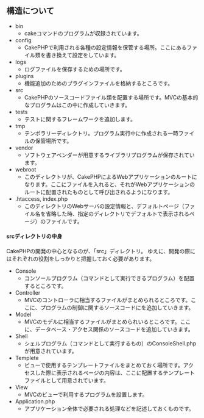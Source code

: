 ## 構造について
 - bin
   - cakeコマンドのプログラムが収録されています。
 - config
   - CakePHPで利用される各種の設定情報を保管する場所。ここにあるファイル類を書き換えて設定をしています。
 - logs
   - ログファイルを保存するための場所です。
 - plugins
   - 機能追加のためのプラグインファイルを格納するところです。
 - src
   - CakePHPのソースコードファイル類を配置する場所です。MVCの基本的なプログラムはこの中に作成していきます。
 - tests
   - テストに関するフレームワークを追加します。
 - tmp
   - テンポラリーディレクトリ。プログラム実行中に作成される一時ファイルの保管場所です。
 - vendor
   - ソフトウェアベンダーが用意するライブラリプログラムが保存されています。
 - webroot
   - このディレクトリが、CakePHPによるWebアプリケーションのルートになります。ここにファイルを入れると、それがWebアプリケーションのルートに配置されたものとして呼び出されるようになります。
 - .htaccess, index.php
   - このディレクトリのWebサーバの設定情報と、デフォルトページ（ファイル名を省略した時、指定のディレクトリでデフォルトで表示されるページ）のファイルです。

#### srcディレクトリの中身
CakePHPの開発の中心となるのが、「src」ディレクトリ。
ゆえに、開発の際にはそれぞれの役割をしっかりと把握しておく必要があります。
 - Console
   - コンソールプログラム（コマンドとして実行できるプログラム）を配置するところです。
 - Controller
   - MVCのコントローラに相当するファイルがまとめられるところです。ここに、プログラムの制御に関するソースコードにを追加していきます。
 - Model
   - MVCのモデルに相当するファイルがまとめられいるところです。ここに、データベース・アクセス関係のソースコードを追加していきます。
 - Shell
   - シェルプログラム（コマンドとして実行するもの）のConsoleShell.phpが用意されています。
 - Templete
   - ビューで使用するテンプレートファイルをまとめておく場所です。アクセスした際に表示されるページの内容は、ここに配置するテンプレートファイルとして用意されています。
 - View
   - MVCのビューで利用するプログラムを設置します。
 - Application.php
   - アプリケーション全体で必要される処理などを記述しておくものです。
